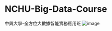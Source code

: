 # NCHU-Big-Data-Course
中興大學-全方位大數據智能實務應用班
![image](https://github.com/Yan-Ju-Wang/NCHU-Big-Data-Course/assets/125424141/6c2373b7-3acf-45f7-a067-9ab8513dc820)
